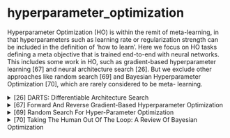 # hyperparameter_optimization

Hyperparameter Optimization (HO) is within the remit of meta-learning, in that hyperparameters such as learning rate
 or regularization strength can be included in the definition of ‘how to learn’. Here we focus on HO tasks defining 
 a meta objective that is trained end-to-end with neural networks. This includes some work in HO, 
 such as gradient-based hyperparameter learning [67] and neural architecture search [26]. 
 But we exclude other approaches like random search [69] and Bayesian Hyperparameter Optimization [70], which are rarely considered to be meta- learning.

<!-- REFERENCE -->


<details>
<summary>[26] DARTS: Differentiable Architecture Search</summary>
<br>
<!-- (darts_differentiable_architecture_search.md) -->

# darts_differentiable_architecture_search.md

<!-- REFERENCE -->


[DARTS: Differentiable Architecture Search](../papers/darts_differentiable_architecture_search.md)

</details>



<details>
<summary>[67] Forward And Reverse Gradient-Based Hyperparameter Optimization</summary>
<br>
<!-- (forward_and_reverse_gradient_based_hyperparameter_optimization.md) -->

# forward_and_reverse_gradient_based_hyperparameter_optimization.md

<!-- REFERENCE -->


[Forward And Reverse Gradient-Based Hyperparameter Optimization](../papers/forward_and_reverse_gradient_based_hyperparameter_optimization.md)

</details>



<details>
<summary>[69] Random Search For Hyper-Parameter Optimization</summary>
<br>
<!-- (random_search_for_hyper_parameter_optimization.md) -->

# random_search_for_hyper_parameter_optimization.md

<!-- REFERENCE -->


[Random Search For Hyper-Parameter Optimization](../papers/random_search_for_hyper_parameter_optimization.md)

</details>



<details>
<summary>[70] Taking The Human Out Of The Loop: A Review Of Bayesian Optimization</summary>
<br>
<!-- (taking_the_human_out_of_the_loop_a_review_of_bayesian_optimization.md) -->

# taking_the_human_out_of_the_loop_a_review_of_bayesian_optimization.md

<!-- REFERENCE -->


[Taking The Human Out Of The Loop: A Review Of Bayesian Optimization](../papers/taking_the_human_out_of_the_loop_a_review_of_bayesian_optimization.md)

</details>

